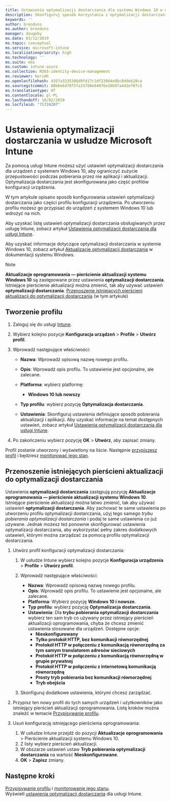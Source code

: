```yaml
---
title: Ustawienia optymalizacji dostarczania dla systemu Windows 10 w usłudze Microsoft Intune — Azure | Microsoft Docs
description: Skonfiguruj sposób korzystania z optymalizacji dostarczania przez urządzenia z systemem Windows 10, którymi zarządzasz za pomocą usługi Intune. W usłudze Intune utwórz profil konfiguracji urządzenia na potrzeby instalowania aktualizacji z Internetu. Zobacz również, jak można zastąpić istniejące pierścienie aktualizacji profilem optymalizacji dostarczania.
keywords: ''
author: brenduns
ms.author: brenduns
manager: dougeby
ms.date: 03/12/2019
ms.topic: conceptual
ms.service: microsoft-intune
ms.localizationpriority: high
ms.technology: ''
ms.suite: ems
ms.custom: intune-azure
ms.collection: M365-identity-device-management
ms.reviewer: kerimh
ms.openlocfilehash: 4357a3235386d9fd17c1df23004e9bc8ddeb28ca
ms.sourcegitcommit: 88b6e6d70f5fa15708e640f6e20b97a442ef07c5
ms.translationtype: HT
ms.contentlocale: pl-PL
ms.lasthandoff: 10/02/2019
ms.locfileid: "71724207"
---
```

# <a name="delivery-optimization-settings-in-microsoft-intune"></a>Ustawienia optymalizacji dostarczania w usłudze Microsoft Intune

Za pomocą usługi Intune możesz użyć ustawień optymalizacji dostarczania dla urządzeń z systemem Windows 10, aby ograniczyć zużycie przepustowości podczas pobierania przez nie aplikacji i aktualizacji. Optymalizacja dostarczania jest skonfigurowana jako część profilów konfiguracji urządzenia.  

W tym artykule opisano sposób konfigurowania ustawień optymalizacji dostarczania jako części profilu konfiguracji urządzenia. Po utworzeniu profilu możesz go przypisać do urządzeń z systemem Windows 10 lub wdrożyć na nich. 

Aby uzyskać listę ustawień optymalizacji dostarczania obsługiwanych przez usługę Intune, zobacz artykuł [Ustawienia optymalizacji dostarczania dla usługi Intune](../delivery-optimization-settings.md).  

Aby uzyskać informacje dotyczące optymalizacji dostarczania w systemie Windows 10, zobacz artykuł [Aktualizacje optymalizacji dostarczania](https://docs.microsoft.com/windows/deployment/update/waas-delivery-optimization) w dokumentacji systemu Windows.  


> [!NOTE]
> **Aktualizacje oprogramowania — pierścienie aktualizacji systemu Windows 10** są zastępowane przez ustawienia **optymalizacji dostarczania**. Istniejące pierścienie aktualizacji można zmienić, tak aby używać ustawień **optymalizacji dostarczania**. [Przenoszenie istniejących pierścieni aktualizacji do optymalizacji dostarczania](#move-existing-update-rings-to-delivery-optimization) (w tym artykule) 
## <a name="create-the-profile"></a>Tworzenie profilu

1. Zaloguj się do usługi [Intune](https://go.microsoft.com/fwlink/?linkid=2090973).

2. Wybierz kolejno pozycje **Konfiguracja urządzeń** > **Profile** > **Utwórz profil**.

3. Wprowadź następujące właściwości:

    - **Nazwa**: Wprowadź opisową nazwę nowego profilu.
    - **Opis**: Wprowadź opis profilu. To ustawienie jest opcjonalne, ale zalecane.
    - **Platforma**: wybierz platformę:  

        - **Windows 10 lub nowszy**

    - **Typ profilu**: wybierz pozycję **Optymalizacja dostarczania**.
    - **Ustawienia**: Skonfiguruj ustawienia definiujące sposób pobierania aktualizacji i aplikacji. Aby uzyskać informacje na temat dostępnych ustawień, zobacz artykuł [Ustawienia optymalizacji dostarczania dla usługi Intune](../delivery-optimization-settings.md).

4. Po zakończeniu wybierz pozycję **OK**  >  **Utwórz**, aby zapisać zmiany.

Profil zostanie utworzony i wyświetlony na liście. Następnie [przypiszesz profil](device-profile-assign.md) i będziesz [monitorować jego stan](device-profile-monitor.md).

## <a name="move-existing-update-rings-to-delivery-optimization"></a>Przenoszenie istniejących pierścieni aktualizacji do optymalizacji dostarczania

Ustawienia **optymalizacji dostarczania** zastępują pozycję **Aktualizacje oprogramowania — pierścienie aktualizacji systemu Windows 10**. Istniejące pierścienie aktualizacji można łatwo zmienić, tak aby używać ustawień **optymalizacji dostarczania**. Aby zachować te same ustawienia po utworzeniu profilu optymalizacji dostarczania, użyj tego samego *trybu pobierania optymalizacji dostarczania* i podaj te same ustawienia co już używane. Jednak możesz też ponownie skonfigurować ustawienia optymalizacji dostarczania, aby wykorzystać pełny zakres dodatkowych ustawień, którymi można zarządzać za pomocą profilu optymalizacji dostarczania.

1. Utwórz profil konfiguracji optymalizacji dostarczania:

    1. W usłudze Intune wybierz kolejno pozycje **Konfiguracja urządzenia** > **Profile** > **Utwórz profil**.
    2. Wprowadź następujące właściwości:

        - **Nazwa**: Wprowadź opisową nazwę nowego profilu.
        - **Opis**: Wprowadź opis profilu. To ustawienie jest opcjonalne, ale zalecane.
        - **Platforma**: Wybierz pozycję **Windows 10 i nowsze**.
        - **Typ profilu**: wybierz pozycję **Optymalizacja dostarczania**.
        - **Ustawienia**: Dla **trybu pobierania optymalizacji dostarczania** wybierz ten sam tryb co używany przez istniejący pierścień aktualizacji oprogramowania, chyba że chcesz zmienić ustawienia stosowane dla urządzeń. Dostępne opcje:
            - **Nieskonfigurowany**
            - **Tylko protokół HTTP, bez komunikacji równorzędnej**
            - **Protokół HTTP w połączeniu z komunikacją równorzędną za tym samym translatorem adresów sieciowych**
            - **Protokół HTTP w połączeniu z komunikacją równorzędną w grupie prywatnej**
            - **Protokół HTTP w połączeniu z internetową komunikacją równorzędną**
            - **Prosty tryb pobierania bez komunikacji równorzędnej**
            - **Tryb obejścia**
    3. Skonfiguruj dodatkowe ustawienia, którymi chcesz zarządzać.
1. Przypisz ten nowy profil do tych samych urządzeń i użytkowników jako istniejący pierścień aktualizacji oprogramowania. Listę kroków można znaleźć w temacie [Przypisywanie profilu](device-profile-assign.md).

3. Usuń konfigurację istniejącego pierścienia oprogramowania:
    1. W usłudze Intune przejdź do pozycji **Aktualizacje oprogramowania** > Pierścienie aktualizacji systemu Windows 10.
    2. Z listy wybierz pierścień aktualizacji.
    3. W obszarze ustawień ustaw **Tryb pobierania optymalizacji dostarczania** na wartość **Nieskonfigurowane**.
    4. **OK** > **Zapisz** zmiany.

## <a name="next-steps"></a>Następne kroki

[Przypisywanie profilu](device-profile-assign.md) i [monitorowanie jego stanu](device-profile-monitor.md).  
Wyświetl [ustawienia optymalizacji dostarczania](../delivery-optimization-settings.md) dla usługi Intune.
